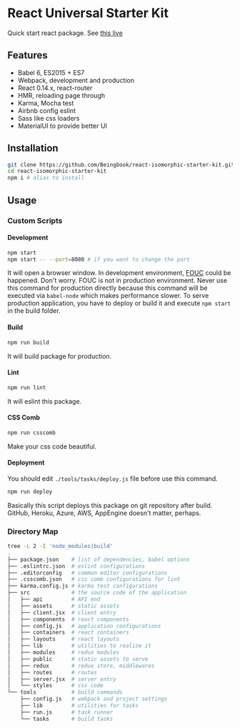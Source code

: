 # React Universal Starter Kit

Quick start react package. See [this live](http://react-isomorphic.herokuapp.com/)

## Features

* Babel 6, ES2015 + ES7
* Webpack, development and production
* React 0.14.x, react-router
* HMR, reloading page through
* Karma, Mocha test
* Airbnb config eslint
* Sass like css loaders
* MaterialUI to provide better UI

## Installation

```sh
git clone https://github.com/Beingbook/react-isomorphic-starter-kit.git
cd react-isomorphic-starter-kit
npm i # alias to install
```

## Usage

### Custom Scripts

#### Development

```sh
npm start
npm start -- --port=8080 # if you want to change the port
```

It will open a browser window.
In development environment, [FOUC](https://en.wikipedia.org/wiki/Flash_of_unstyled_content) could be happened.
Don't worry. FOUC is not in production environment.
Never use this command for production directly because this command will be executed via `babel-node` which makes performance slower.
To serve production application, you have to deploy or build it and execute `npm start` in the build folder.

#### Build

```sh
npm run build
```

It will build package for production.

#### Lint

```sh
npm run lint
```

It will eslint this package.

#### CSS Comb

```sh
npm run csscomb
```

Make your css code beautiful.

#### Deployment

You should edit `./tools/tasks/deploy.js` file before use this command.

```sh
npm run deploy
```

Basically this script deploys this package on git repository after build.
GitHub, Heroku, Azure, AWS, AppEngine doesn't matter, perhaps.

### Directory Map

```sh
tree -L 2 -I 'node_modules|build'
.
├── package.json    # list of dependencies, babel options
├── .eslintrc.json  # eslint configurations
├── .editorconfig   # common editor configurations
├── .csscomb.json   # css comb configurations for lint
├── karma.config.js # karma test configurations
├── src             # the source code of the application
│   ├── api         # API end
│   ├── assets      # static assets
│   ├── client.jsx  # client entry
│   ├── components  # react components
│   ├── config.js   # application configurations
│   ├── containers  # react containers
│   ├── layouts     # react layouts
│   ├── lib         # utilities to realize it
│   ├── modules     # redux modules
│   ├── public      # static assets to serve
│   ├── redux       # redux store, middlewares
│   ├── routes      # routes
│   ├── server.jsx  # server entry
│   └── styles      # css code
└── tools           # build commands
    ├── config.js   # webpack and project settings
    ├── lib         # utilities for tasks
    ├── run.js      # task runner
    └── tasks       # build tasks
```

